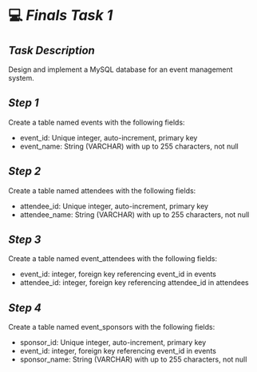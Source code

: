 # 💻 *Finals Task 1*

## *Task Description*
Design and implement a MySQL database for an event management system.

## *Step 1*
Create a table named events with the following fields:
- event_id: Unique integer, auto-increment, primary key
- event_name: String (VARCHAR) with up to 255 characters, not null

## *Step 2*
Create a table named attendees with the following fields:
- attendee_id: Unique integer, auto-increment, primary key
- attendee_name: String (VARCHAR) with up to 255 characters, not null

## *Step 3*
Create a table named event_attendees with the following fields:
- event_id: integer, foreign key referencing event_id in events
- attendee_id: integer, foreign key referencing attendee_id in attendees

## *Step 4*
Create a table named event_sponsors with the following fields:
- sponsor_id: Unique integer, auto-increment, primary key
- event_id: integer, foreign key referencing event_id in events
- sponsor_name: String (VARCHAR) with up to 255 characters, not null

